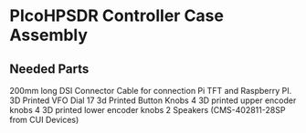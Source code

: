 # PIcoHPSDR Controller Case Assembly

## Needed Parts

200mm long DSI Connector Cable for connection Pi TFT and Raspberry PI.
3D Printed VFO Dial
17 3d Printed Button Knobs
4 3D printed upper encoder knobs
4 3D printed lower encoder knobs
2 Speakers (CMS-402811-28SP from CUI Devices)